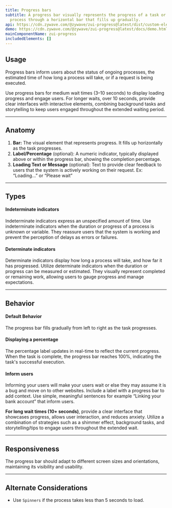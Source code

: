 ```yaml
---
title: Progress bars
subtitle: A progress bar visually represents the progress of a task or loading
  process through a horizontal bar that fills up gradually.
api: https://cdn.zywave.com/@zywave/zui-progress@latest/dist/custom-elements.json
demo: https://cdn.zywave.com/@zywave/zui-progress@latest/docs/demo.html
mainComponentName: zui-progress
includedElements: []
---
```

## Usage

Progress bars inform users about the status of ongoing processes, the estimated time of how long a process will take, or if a request is being executed. 

Use progress bars for medium wait times (3–10 seconds) to display loading progress and engage users. For longer waits, over 10 seconds, provide clear interfaces with interactive elements, combining background tasks and storytelling to keep users engaged throughout the extended waiting period.

- - -

## Anatomy

1. **Bar:** The visual element that represents progress. It fills up horizontally as the task progresses.
2. **Label/Percentage** (optional): A numeric indicator, typically displayed above or within the progress bar, showing the completion percentage.
3. **Loading Text or Message** (optional): Text to provide clear feedback to users that the system is actively working on their request. Ex: “Loading...” or “Please wait”

- - -

## Types

#### Indeterminate indicators

Indeterminate indicators express an unspecified amount of time. Use indeterminate indicators when the duration or progress of a process is unknown or variable. They reassure users that the system is working and prevent the perception of delays as errors or failures.

#### Determinate indicators

Determinate indicators display how long a process will take, and how far it has progressed. Utilize determinate indicators when the duration or progress can be measured or estimated. They visually represent completed or remaining work, allowing users to gauge progress and manage expectations.

- - -

## Behavior

#### Default Behavior

The progress bar fills gradually from left to right as the task progresses.

#### Displaying a percentage

The percentage label updates in real-time to reflect the current progress. When the task is complete, the progress bar reaches 100%, indicating the task's successful execution.

#### Inform users

Informing your users will make your users wait or else they may assume it is a bug and move on to other websites. Include a label with a progress bar to add context. Use simple, meaningful sentences for example “Linking your bank account” that inform users.

**For long wait times (10+ seconds)**, provide a clear interface that showcases progress, allows user interaction, and reduces anxiety. Utilize a combination of strategies such as a shimmer effect, background tasks, and storytelling/tips to engage users throughout the extended wait.

<!--EndFragment-->

- - -

## Responsiveness

The progress bar should adapt to different screen sizes and orientations, maintaining its visibility and usability.

- - -

## Alternate Considerations

* Use `Spinners` if the process takes less than 5 seconds to load.
